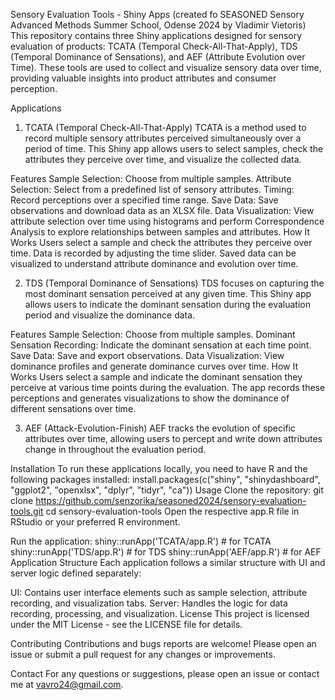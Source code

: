 Sensory Evaluation Tools - Shiny Apps (created fo SEASONED Sensory Advanced Methods Summer School, Odense 2024 by Vladimir Vietoris)
This repository contains three Shiny applications designed for sensory evaluation of products: 
TCATA (Temporal Check-All-That-Apply), TDS (Temporal Dominance of Sensations), and AEF (Attribute Evolution over Time). 
These tools are used to collect and visualize sensory data over time, providing valuable insights into product attributes and consumer perception.

Applications
1. TCATA (Temporal Check-All-That-Apply)
TCATA is a method used to record multiple sensory attributes perceived simultaneously over a period of time. This Shiny app allows users to select samples, check the attributes they perceive over time, and visualize the collected data.

Features
Sample Selection: Choose from multiple samples.
Attribute Selection: Select from a predefined list of sensory attributes.
Timing: Record perceptions over a specified time range.
Save Data: Save observations and download data as an XLSX file.
Data Visualization: View attribute selection over time using histograms and perform Correspondence Analysis to explore relationships between samples and attributes.
How It Works
Users select a sample and check the attributes they perceive over time. Data is recorded by adjusting the time slider. Saved data can be visualized to understand attribute dominance and evolution over time.

2. TDS (Temporal Dominance of Sensations)
TDS focuses on capturing the most dominant sensation perceived at any given time. This Shiny app allows users to indicate the dominant sensation during the evaluation period and visualize the dominance data.

Features
Sample Selection: Choose from multiple samples.
Dominant Sensation Recording: Indicate the dominant sensation at each time point.
Save Data: Save and export observations.
Data Visualization: View dominance profiles and generate dominance curves over time.
How It Works
Users select a sample and indicate the dominant sensation they perceive at various time points during the evaluation. The app records these perceptions and generates visualizations to show the dominance of different sensations over time.

3. AEF (Attack-Evolution-Finish)
AEF tracks the evolution of specific attributes over time, allowing users to percept and write down attributes change in throughout the evaluation period.

Installation
To run these applications locally, you need to have R and the following packages installed:
install.packages(c("shiny", "shinydashboard", "ggplot2", "openxlsx", "dplyr", "tidyr", "ca"))
Usage
Clone the repository:
git clone https://github.com/senzorika/seasoned2024/sensory-evaluation-tools.git
cd sensory-evaluation-tools
Open the respective app.R file in RStudio or your preferred R environment.

Run the application:
shiny::runApp('TCATA/app.R') # for TCATA
shiny::runApp('TDS/app.R')   # for TDS
shiny::runApp('AEF/app.R')   # for AEF
Application Structure
Each application follows a similar structure with UI and server logic defined separately:

UI: Contains user interface elements such as sample selection, attribute recording, and visualization tabs.
Server: Handles the logic for data recording, processing, and visualization.
License
This project is licensed under the MIT License - see the LICENSE file for details.

Contributing
Contributions and bugs reports are welcome! Please open an issue or submit a pull request for any changes or improvements.

Contact
For any questions or suggestions, please open an issue or contact me at vavro24@gmail.com.

